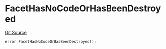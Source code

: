 # FacetHasNoCodeOrHasBeenDestroyed
[Git Source](https://github.com/thrackle-io/forte-rules-engine/blob/711083cf73df92cf4f18e3e51c50d0b3b5021828/src/protocol/economic/ruleProcessor/RuleProcessorDiamond.sol)


```solidity
error FacetHasNoCodeOrHasBeenDestroyed();
```

